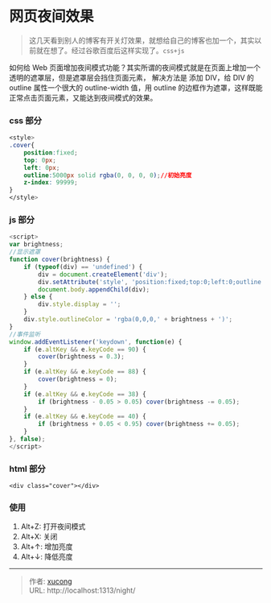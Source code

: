 # 网页夜间效果


> 这几天看到别人的博客有开关灯效果，就想给自己的博客也加一个，其实以前就在想了。经过谷歌百度后这样实现了。`css+js`

<!--more-->

如何给 Web 页面增加夜间模式功能？其实所谓的夜间模式就是在页面上增加一个透明的遮罩层，但是遮罩层会挡住页面元素， 解决方法是 添加 DIV，给 DIV 的 outline 属性一个很大的 outline-width 值，用 outline 的边框作为遮罩，这样既能正常点击页面元素，又能达到夜间模式的效果。

### css 部分

```css
<style>
.cover{
    position:fixed;
    top: 0px;
    left: 0px;
    outline:5000px solid rgba(0, 0, 0, 0);//初始亮度
    z-index: 99999;
}
</style>
```

### js 部分

```js
<script>
var brightness;
//显示遮罩
function cover(brightness) {
    if (typeof(div) == 'undefined') {
        div = document.createElement('div');
        div.setAttribute('style', 'position:fixed;top:0;left:0;outline:5000px solid;z-index:99999;');
        document.body.appendChild(div);
    } else {
        div.style.display = '';
    }
    div.style.outlineColor = 'rgba(0,0,0,' + brightness + ')';
}
//事件监听
window.addEventListener('keydown', function(e) {
    if (e.altKey && e.keyCode == 90) {
        cover(brightness = 0.3);
    }
    if (e.altKey && e.keyCode == 88) {
        cover(brightness = 0);
    }
    if (e.altKey && e.keyCode == 38) {
        if (brightness - 0.05 > 0.05) cover(brightness -= 0.05);
    }
    if (e.altKey && e.keyCode == 40) {
        if (brightness + 0.05 < 0.95) cover(brightness += 0.05);
    }
}, false);
</script>
```

### html 部分

```
<div class="cover"></div>
```

### 使用

1. Alt+Z: 打开夜间模式
2. Alt+X: 关闭
3. Alt+↑: 增加亮度
4. Alt+↓: 降低亮度


---

> 作者: [xucong](https://shiqustudio.github.io/)  
> URL: http://localhost:1313/night/  

